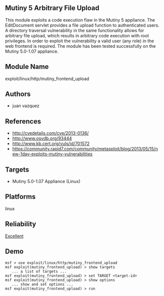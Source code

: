 ## Mutiny 5 Arbitrary File Upload

This module exploits a code execution flaw in the Mutiny 5 
appliance. The EditDocument servlet provides a file upload 
function to authenticated users. A directory traversal 
vulnerability in the same functionality allows for arbitrary 
file upload, which results in arbitrary code execution with 
root privileges. In order to exploit the vulnerability a 
valid user (any role) in the web frontend is required. The 
module has been tested successfully on the Mutiny 5.0-1.07 
appliance.


## Module Name
exploit/linux/http/mutiny_frontend_upload

## Authors
* juan vazquez


## References
* http://cvedetails.com/cve/2013-0136/
* http://www.osvdb.org/93444
* http://www.kb.cert.org/vuls/id/701572
* https://community.rapid7.com/community/metasploit/blog/2013/05/15/new-1day-exploits-mutiny-vulnerabilities



## Targets
* Mutiny 5.0-1.07 Appliance (Linux)


## Platforms
linux

## Reliability
[Excellent](https://github.com/rapid7/metasploit-framework/wiki/Exploit-Ranking)

## Demo

```
msf > use exploit/linux/http/mutiny_frontend_upload
msf exploit(mutiny_frontend_upload) > show targets
   ... a list of targets ...
msf exploit(mutiny_frontend_upload) > set TARGET <target-id>
msf exploit(mutiny_frontend_upload) > show options
   ... show and set options ...
msf exploit(mutiny_frontend_upload) > run
```
    
    